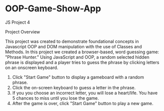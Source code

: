 # OOP-Game-Show-App
JS Project 4

Project Overview

This project was created to demonstrate foundational concepts in Javascript OOP and DOM manipulation with the use of Classes and Methods.  In this project we created a browser-based, word guessing game: "Phrase Hunter." Using JavaScript and OOP, a random selected hidden phrase is displayed and a player tries to guess the phrase by clicking letters on an onscreen keyboard.

  1.	Click "Start Game" button to display a gameboard with a random phrase.
  2.	Click the on-screen keyboard to guess a letter in the phrase.
  3.	If you you choose an incorrect letter, you will lose a heart/life. You have 5 chances to miss until you lose the game.
  4.	After the game is over, click "Start Game" button to play a new game.
